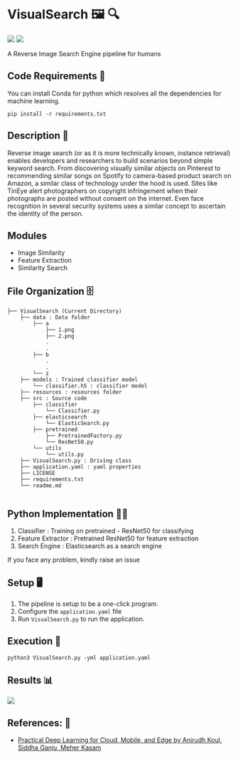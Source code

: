 # VisualSearch 🖼️ 🔍

[![](https://img.shields.io/github/license/sourcerer-io/hall-of-fame.svg?colorB=ff0000)](https://github.com/akshaybahadur21/Emojinator/blob/master/LICENSE.md)  [![](https://img.shields.io/badge/Akshay-Bahadur-brightgreen.svg?colorB=ff0000)](https://akshaybahadur.com)

A Reverse Image Search Engine pipeline for humans

## Code Requirements 🦄
You can install Conda for python which resolves all the dependencies for machine learning.

`pip install -r requirements.txt`

## Description 🌈

Reverse image search (or as it is more technically known, instance retrieval) enables developers and researchers to build scenarios beyond simple keyword search. From discovering visually similar objects on Pinterest to recommending similar songs on Spotify to camera-based product search on Amazon, a similar class of technology under the hood is used. Sites like TinEye alert photographers on copyright infringement when their photographs are posted without consent on the internet. Even face recognition in several security systems uses a similar concept to ascertain the identity of the person.

## Modules
- Image Similarity
- Feature Extraction
- Similarity Search


## File Organization 🗄️

```shell
├── VisualSearch (Current Directory)
    ├── data : Data folder
        ├── a
            ├── 1.png
            ├── 2.png
            .
            .
        ├── b
            .
            .
        └── z
    ├── models : Trained classifier model
        └── classifier.h5 : classifier model
    ├── resources : resources folder
    ├── src : Source code
        ├── classifier
            └── Classifier.py
        ├── elasticsearch
            └── ElasticSearch.py
        ├── pretrained
            ├── PretrainedFactory.py
            └── ResNet50.py
        └── utils
            └── utils.py
    ├── VisualSearch.py : Driving class
    ├── application.yaml : yaml properties
    ├── LICENSE
    ├── requirements.txt
    └── readme.md
        
```

## Python  Implementation 👨‍🔬

1) Classifier : Training on pretrained - ResNet50 for classifying
2) Feature Extractor : Pretrained ResNet50 for feature extraction
3) Search Engine : Elasticsearch as a search engine

If you face any problem, kindly raise an issue

## Setup 🖥️

1) The pipeline is setup to be a one-click program.
2) Configure the `application.yaml` file
3) Run `VisualSearch.py` to run the application.


## Execution 🐉

```
python3 VisualSearch.py -yml application.yaml
```

## Results 📊
<img src="https://github.com/akshaybahadur21/QuickDraw/blob/master/qd.gif">

## References: 🔱
 
 - [Practical Deep Learning for Cloud, Mobile, and Edge by Anirudh Koul, Siddha Ganju, Meher Kasam](https://www.oreilly.com/library/view/practical-deep-learning/9781492034858/ch04.html)
